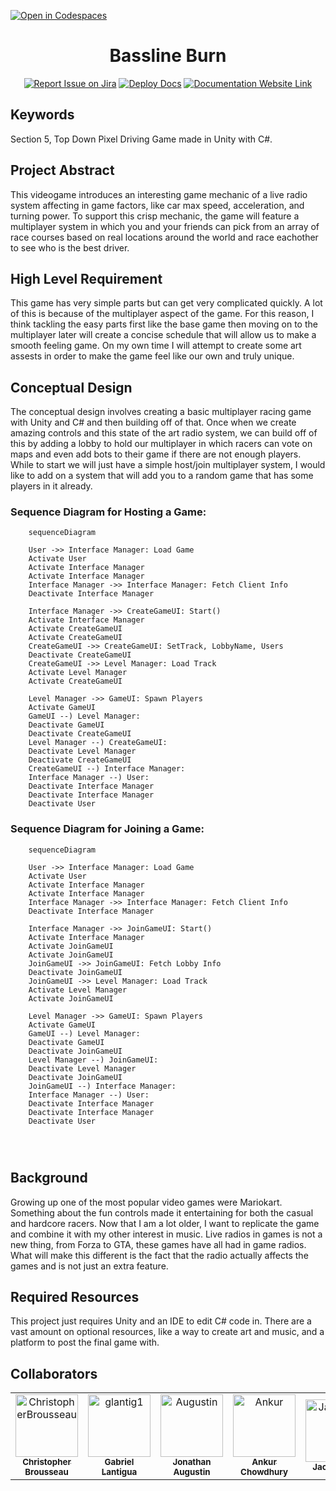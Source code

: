 [![Open in Codespaces](https://classroom.github.com/assets/launch-codespace-2972f46106e565e64193e422d61a12cf1da4916b45550586e14ef0a7c637dd04.svg)](https://classroom.github.com/open-in-codespaces?assignment_repo_id=16892546)
<div align="center">

# Bassline Burn
[![Report Issue on Jira](https://img.shields.io/badge/Report%20Issues-Jira-0052CC?style=flat&logo=jira-software)](https://temple-cis-projects-in-cs.atlassian.net/jira/software/c/projects/BASSB/issues?jql=project%20%3D%20%22BASSB%22%20ORDER%20BY%20created%20DESC)
[![Deploy Docs](https://github.com/ApplebaumIan/tu-cis-4398-docs-template/actions/workflows/deploy.yml/badge.svg)](https://github.com/cis3296f24/applebaum-final-projects-bassline-burn/actions/workflows/deploy.yml)
[![Documentation Website Link](https://img.shields.io/badge/-Documentation%20Website-brightgreen)](https://cis3296f24.github.io/applebaum-final-projects-bassline-burn/)


</div>


## Keywords

Section 5, Top Down Pixel Driving Game made in Unity with C#.

## Project Abstract

This videogame introduces an interesting game mechanic of a live radio system affecting in game factors, like car max speed, acceleration, and turning power. To support this crisp mechanic, the game will feature a multiplayer system in which you and your friends can pick from an array of race courses based on real locations around the world and race eachother to see who is the best driver.

## High Level Requirement

This game has very simple parts but can get very complicated quickly. A lot of this is because of the multiplayer aspect of the game. For this reason, I think tackling the easy parts first like the base game then moving on to the multiplayer later will create a concise schedule that will allow us to make a smooth feeling game. On my own time I will attempt to create some art assests in order to make the game feel like our own and truly unique.

## Conceptual Design

The conceptual design involves creating a basic multiplayer racing game with Unity and C# and then building off of that. Once when we create amazing controls and this state of the art radio system, we can build off of this by adding a lobby to hold our multiplayer in which racers can vote on maps and even add bots to their game if there are not enough players. While to start we will just have a simple host/join multiplayer system, I would like to add on a system that will add you to a random game that has some players in it already.


### Sequence Diagram for Hosting a Game:
```mermaid
    sequenceDiagram
    
    User ->> Interface Manager: Load Game 
    Activate User
    Activate Interface Manager
    Activate Interface Manager
    Interface Manager ->> Interface Manager: Fetch Client Info
    Deactivate Interface Manager
    
    Interface Manager ->> CreateGameUI: Start()
    Activate Interface Manager
    Activate CreateGameUI
    Activate CreateGameUI
    CreateGameUI ->> CreateGameUI: SetTrack, LobbyName, Users
    Deactivate CreateGameUI
    CreateGameUI ->> Level Manager: Load Track
    Activate Level Manager
    Activate CreateGameUI

    Level Manager ->> GameUI: Spawn Players
    Activate GameUI
    GameUI --) Level Manager: 
    Deactivate GameUI
    Deactivate CreateGameUI
    Level Manager --) CreateGameUI: 
    Deactivate Level Manager
    Deactivate CreateGameUI
    CreateGameUI --) Interface Manager: 
    Interface Manager --) User: 
    Deactivate Interface Manager
    Deactivate Interface Manager
    Deactivate User
```

### Sequence Diagram for Joining a Game:
```mermaid
    sequenceDiagram
    
    User ->> Interface Manager: Load Game 
    Activate User
    Activate Interface Manager
    Activate Interface Manager
    Interface Manager ->> Interface Manager: Fetch Client Info
    Deactivate Interface Manager
    
    Interface Manager ->> JoinGameUI: Start()
    Activate Interface Manager
    Activate JoinGameUI
    Activate JoinGameUI
    JoinGameUI ->> JoinGameUI: Fetch Lobby Info
    Deactivate JoinGameUI
    JoinGameUI ->> Level Manager: Load Track
    Activate Level Manager
    Activate JoinGameUI

    Level Manager ->> GameUI: Spawn Players
    Activate GameUI
    GameUI --) Level Manager: 
    Deactivate GameUI
    Deactivate JoinGameUI
    Level Manager --) JoinGameUI: 
    Deactivate Level Manager
    Deactivate JoinGameUI
    JoinGameUI --) Interface Manager: 
    Interface Manager --) User: 
    Deactivate Interface Manager
    Deactivate Interface Manager
    Deactivate User
   

    
```
## Background

Growing up one of the most popular video games were Mariokart. Something about the fun controls made it entertaining for both the casual and hardcore racers. Now that I am a lot older, I want to replicate the game and combine it with my other interest in music. Live radios in games is not a new thing, from Forza to GTA, these games have all had in game radios. What will make this different is the fact that the radio actually affects the games and is not just an extra feature.

## Required Resources

This project just requires Unity and an IDE to edit C# code in. There are a vast amount on optional resources, like a way to create art and music, and a platform to post the final game with.

## Collaborators

[//]: # ( readme: collaborators -start )
<table>
<tr>
    <td align="center">
        <a href="https://github.com/ChristopherBrousseau">
            <img src="https://avatars.githubusercontent.com/u/156946433?s=96&v=4" width="100;" alt="ChristopherBrousseau"/>
            <br />
            <sub><b>Christopher Brousseau</b></sub>
        </a>  
    </td>
    <td align="center"> 
        <a href="https://github.com/glantig1">
            <img src="https://avatars.githubusercontent.com/u/143743234?v=4&size=64" width="100;" alt="glantig1"/>
            <br />
            <sub><b>Gabriel Lantigua</b></sub>
        </a> 
    </td>
    <td align="center"> 
        <a href="https://github.com/Random76520">
            <img src="https://avatars.githubusercontent.com/u/123013478?s=400&v=4" width="100;" alt="Augustin"/>
            <br />
            <sub><b>Jonathan Augustin</b></sub>
        </a> 
    </td>
    <td align="center"> 
        <a href="https://github.com/Gunlords">
            <img src="https://avatars.githubusercontent.com/u/180465432?v=4" width="100;" alt="Ankur"/>
            <br />
            <sub><b>Ankur Chowdhury</b></sub>
        </a> 
    </td>
    <td align="center"> 
        <a href="https://github.com/tus40499">
            <img src="https://avatars.githubusercontent.com/u/157192065?v=4" width="100;" alt="JackMartin"/>
            <br />
            <sub><b>Jack Martin</b></sub>
        </a> 
    </td>
    
    

</table>

[//]: # ( readme: collaborators -end )
